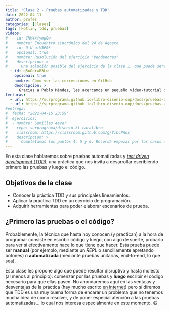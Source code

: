 ```yaml
---
title: 'Clase 2 - Pruebas automatizadas y TDD'
date: 2022-04-11
author: profes
categories: [Clases]
tags: [kotlin, tdd, pruebas]
videos:
#  - id: CNM4xfympQw
#    nombre: Encuentro sincrónico del 24 de Agosto
#  - id: U-U-qiV3P0k
#    opcional: true
#    nombre: Resolución del ejercicio "Vendedores"
#    descripcion: >
#      Una solución posible del ejercicio de la clase 1, que puede servirles también para ver a alguien más programando en Kotlin. Por motivos ajenos a la administración, solo está resuelto el código, no hay ningún test ni en el video ni en GitHub. :man_shrugging:
  - id: q5uOdrwR3Lw
    opcional: true
    nombre: Cómo ver las correcciones en GitHub
    descripcion: >
      Gracias a Pablo Méndez, les acercamos un pequeño video-tutorial de cómo ver, comentar o protestar por las correcciones que les hacemos.
lecturas:
  - url: https://surprograma.github.io/libro-disenio-oop/docs/pruebas-automatizadas/elaborar-casos-prueba/
  - url: https://surprograma.github.io/libro-disenio-oop/docs/pruebas-automatizadas/desarrollo-guiado-pruebas/
#entrega:
#  fecha: "2022-04-15 23:59"
#  ejercicios:
#  - nombre: Semillas 4ever
#    repo: surprograma/disenio-kt-caralibro
#    classroom: https://classroom.github.com/g/YihcPAns
#    descripcion: >
#      Completamos los puntos 4, 5 y 6. Recordá empezar por los casos de pruebas. Vamos a estar chusmeando los commits muejeje.
---
```


En esta clase hablaremos sobre pruebas automatizadas y [_test driven development (TDD)_](https://es.wikipedia.org/wiki/Desarrollo_guiado_por_pruebas), una práctica que nos invita a desarrollar escribiendo primero las pruebas y luego el código.

## Objetivos de la clase

* Conocer la práctica TDD y sus principales lineamientos.
* Aplicar la práctica TDD en un ejercicio de programación.
* Adquirir herramientas para poder elaborar escenarios de prueba.

## ¿Primero las pruebas o el código?

Probablemente, la técnica que hasta hoy conocen (y practican) a la hora de programar consiste en escribir código y luego, con algo de suerte, probarlo para ver si efectivamente hace lo que tiene que hacer. Esta prueba puede ser **manual** (por ejemplo, mediante un _REPL_ o sencillamente apretando botones) o **automatizada** (mediante pruebas unitarias, end-to-end, lo que sea).

Esta clase les propone algo que puede resultar disruptivo y hasta molesto (al menos al principio): comenzar por las pruebas y **luego** escribir el código necesario para que ellas pasen. No ahondaremos aquí en las ventajas y desventajas de la práctica (hay mucho escrito [en internet](https://is.gd/pDaLjc)) pero sí diremos que TDD es una muy buena forma de encarar un problema que no tenemos mucha idea de cómo resolver, y de poner especial atención a las pruebas automatizadas... lo cual nos interesa especialmente en este momento. :smiley:
